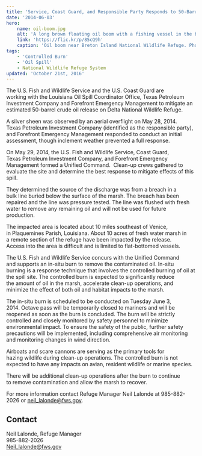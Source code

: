 ```yaml
---
title: 'Service, Coast Guard, and Responsible Party Responds to 50-Barrel Oil Spill on Delta National Wildlife Refuge with Controlled Burn'
date: '2014-06-03'
hero:
    name: oil-boom.jpg
    alt: 'A long brown floating oil boom with a fishing vessel in the background.'
    link: 'https://flic.kr/p/85cQ9h'
    caption: 'Oil boom near Breton Island National Wildlife Refuge. Photo by Greg Thompson, USFWS.'
tags:
    - 'Controlled Burn'
    - 'Oil Spill'
    - National Wildlife Refuge System
updated: 'October 21st, 2016'
---
```


The U.S. Fish and Wildlife Service and the U.S. Coast Guard are working with the Louisiana Oil Spill Coordinator Office, Texas Petroleum Investment Company and Forefront Emergency Management to mitigate an estimated 50-barrel crude oil release on Delta National Wildlife Refuge.  

A silver sheen was observed by an aerial overflight on May 28, 2014. Texas Petroleum Investment Company (identified as the responsible party), and Forefront Emergency Management responded to conduct an initial assessment, though inclement weather prevented a full response.  

On May 29, 2014, the U.S. Fish and Wildlife Service, Coast Guard, Texas Petroleum Investment Company, and Forefront Emergency Management formed a Unified Command.  Clean-up crews gathered to evaluate the site and determine the best response to mitigate effects of this spill.  

They determined the source of the discharge was from a breach in a bulk line buried below the surface of the marsh. The breach has been repaired and the line was pressure tested. The line was flushed with fresh water to remove any remaining oil and will not be used for future production.  

The impacted area is located about 10 miles southeast of Venice, in Plaquemines Parish, Louisiana. About 10 acres of fresh water marsh in a remote section of the refuge have been impacted by the release. Access into the area is difficult and is limited to flat-bottomed vessels.  

The U.S. Fish and Wildlife Service concurs with the Unified Command and supports an in-situ burn to remove the contaminated oil. In-situ burning is a response technique that involves the controlled burning of oil at the spill site. The controlled burn is expected to significantly reduce the amount of oil in the marsh, accelerate clean-up operations, and minimize the effect of both oil and habitat impacts to the marsh.  

The in-situ burn is scheduled to be conducted on Tuesday June 3, 2014. Octave pass will be temporarily closed to mariners and will be reopened as soon as the burn is concluded. The burn will be strictly controlled and closely monitored by safety personnel to minimize environmental impact. To ensure the safety of the public, further safety precautions will be implemented, including comprehensive air monitoring and monitoring changes in wind direction.  

Airboats and scare cannons are serving as the primary tools for hazing wildlife during clean-up operations. The controlled burn is not expected to have any impacts on avian, resident wildlife or marine species.  

There will be additional clean-up operations after the burn to continue to remove contamination and allow the marsh to recover.  

For more information contact Refuge Manager Neil Lalonde at 985-882-2026 or [neil_lalonde@fws.gov](mailto:neil_lalonde@fws.gov).

## Contact

Neil Lalonde, Refuge Manager  
985-882-2026  
[Neil_lalonde@fws.gov](mailto:Neil_lalonde@fws.gov) 
